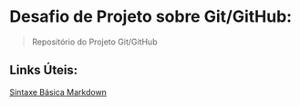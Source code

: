 # Desafio de Projeto sobre Git/GitHub:
 >Repositório do Projeto Git/GitHub



## Links Úteis:
[Sintaxe Básica Markdown](https://www.markdownguide.org/basic-syntax/)
